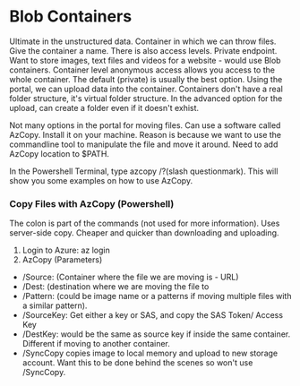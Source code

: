 # Blob Containers

Ultimate in the unstructured data. Container in which we can throw files. Give the container a name. 
There is also access levels. Private endpoint. 
Want to store images, text files and videos for a website - would use Blob containers.
Container level anonymous access allows you access to the whole container.
The default (private) is usually the best option.
Using the portal, we can upload data into the container.
Containers don't have a real folder structure, it's virtual folder structure. 
In the advanced option for the upload, can create a folder even if it doesn't exhist.

Not many options in the portal for moving files. Can use a software called AzCopy. Install it on your machine. Reason is because we want to use the commandline tool to manipulate the file and move it around. Need to add AzCopy location to $PATH.

In the Powershell Terminal, type azcopy /?(slash questionmark). This will show you some examples on how to use AzCopy. 

### Copy Files with AzCopy (Powershell)
The colon is part of the commands (not used for more information). Uses server-side copy. Cheaper and quicker than downloading and uploading.
1. Login to Azure: az login
2. AzCopy (Parameters)
 * /Source: (Container where the file we are moving is - URL)
 * /Dest: (destination where we are moving the file to
 * /Pattern: (could be image name or a patterns if moving multiple files with a similar pattern).
 * /SourceKey: Get either a key or SAS, and copy the SAS Token/ Access Key
 * /DestKey: would be the same as source key if inside the same container. Different if moving to another container.
 * /SyncCopy copies image to local memory and upload to new storage account. Want this to be done behind the scenes so won't use /SyncCopy.
